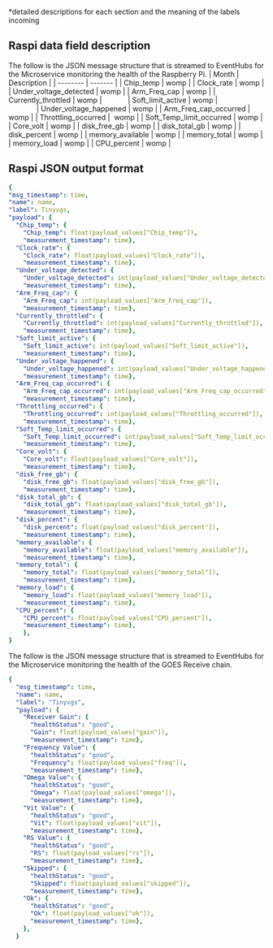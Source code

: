 *detailed descriptions for each section and the meaning of the labels incoming

## Raspi data field description

The follow is the JSON message structure that is streamed to EventHubs for the Microservice monitoring the health of the Raspberry Pi. 
| Month    | Description |
| -------- | ------- |
| Chip_temp  | womp    |
| Clock_rate | womp     |
| Under_voltage_detected    | womp    |
| Arm_Freq_cap    | womp    |
| Currently_throttled  | womp    |            
| Soft_limit_active  | womp    |                                    
| Under_voltage_happened  | womp    |
| Arm_Freq_cap_occurred  | womp    |
| Throttling_occurred  |  womp    |
| Soft_Temp_limit_occurred  | womp    |
| Core_volt  | womp    |
| disk_free_gb  | womp    |
| disk_total_gb  | womp    |
| disk_percent  | womp    |
| memory_available  | womp    |
| memory_total  | womp    |
| memory_load  | womp    |
| CPU_percent  | womp    |


## Raspi JSON output format
```yaml
{
"msg_timestamp": time,
"name": name,
"label": Tinyvgs,
"payload": {
  "Chip_temp": {
    "Chip_temp": float(payload_values["Chip_temp"]),
    "measurement_timestamp": time},
  "Clock_rate": {
    "Clock_rate": float(payload_values["Clock_rate"]),
    "measurement_timestamp": time},
  "Under_voltage_detected": {
    "Under_voltage_detected": int(payload_values["Under_voltage_detected"]),
    "measurement_timestamp": time},
  "Arm_Freq_cap": {
    "Arm_Freq_cap": int(payload_values["Arm_Freq_cap"]),
    "measurement_timestamp": time},                
  "Currently_throttled": {
    "Currently_throttled": int(payload_values["Currently_throttled"]),
    "measurement_timestamp": time},              
  "Soft_limit_active": {
    "Soft_limit_active": int(payload_values["Soft_limit_active"]),
    "measurement_timestamp": time},                                      
  "Under_voltage_happened": {
    "Under_voltage_happened": int(payload_values["Under_voltage_happened"]),
    "measurement_timestamp": time},  
  "Arm_Freq_cap_occurred": {
    "Arm_Freq_cap_occurred": int(payload_values["Arm_Freq_cap_occurred"]),
    "measurement_timestamp": time},  
  "Throttling_occurred": {
    "Throttling_occurred": int(payload_values["Throttling_occurred"]),
    "measurement_timestamp": time},  
  "Soft_Temp_limit_occurred": {
    "Soft_Temp_limit_occurred": int(payload_values["Soft_Temp_limit_occurred"]),
    "measurement_timestamp": time},  
  "Core_volt": {
    "Core_volt": float(payload_values["Core_volt"]),
    "measurement_timestamp": time},
  "disk_free_gb": {
    "disk_free_gb": float(payload_values["disk_free_gb"]),
    "measurement_timestamp": time},
  "disk_total_gb": {
    "disk_total_gb": float(payload_values["disk_total_gb"]),
    "measurement_timestamp": time},
  "disk_percent": {
    "disk_percent": float(payload_values["disk_percent"]),
    "measurement_timestamp": time},
  "memory_available": {
    "memory_available": float(payload_values["memory_available"]),
    "measurement_timestamp": time},
  "memory_total": {
    "memory_total": float(payload_values["memory_total"]),
    "measurement_timestamp": time},
  "memory_load": {
    "memory_load": float(payload_values["memory_load"]),
    "measurement_timestamp": time},
  "CPU_percent": {
    "CPU_percent": float(payload_values["CPU_percent"]),
    "measurement_timestamp": time},
    },
}
```

The follow is the JSON message structure that is streamed to EventHubs for the Microservice monitoring the health of the GOES Receive chain. 
```yaml
{
  "msg_timestamp": time,
  "name": name,
  "label": "Tinyvgs",
  "payload": {
    "Receiver Gain": {
      "healthStatus": "good",
      "Gain": float(payload_values["gain"]),
      "measurement_timestamp": time},
    "Frequency Value": {
      "healthStatus": "good",
      "Frequency": float(payload_values["freq"]),
      "measurement_timestamp": time},
    "Omega Value": {
      "healthStatus": "good",
      "Omega": float(payload_values["omega"]),
      "measurement_timestamp": time},
    "Vit Value": {
      "healthStatus": "good",
      "Vit": float(payload_values["vit"]),
      "measurement_timestamp": time},                
    "RS Value": {
      "healthStatus": "good",
      "RS": float(payload_values["rs"]),
      "measurement_timestamp": time},              
    "Skipped": {
      "healthStatus": "good",
      "Skipped": float(payload_values["skipped"]),
      "measurement_timestamp": time},                                      
    "Ok": {
      "healthStatus": "good",
      "Ok": float(payload_values["ok"]),
      "measurement_timestamp": time},
    },
  }
```

